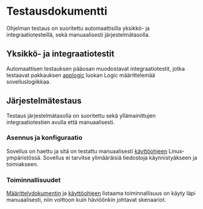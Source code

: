 # Testausdokumentti

Ohjelman testaus on suoritettu automaattisilla yksikkö- ja integraatiotesteillä, sekä manuaalisesti järjestelmätasolla.

## Yksikkö- ja integraatiotestit

Automaattisen testauksen pääosan muodostavat integraatiotestit, jotka testaavat pakkauksen [applogic](https://github.com/fir3porkkana/ot-harjoitustyo/tree/master/Miinaharava/src/main/java/applogic) luokan Logic määrittelemää sovelluslogiikkaa.


## Järjestelmätestaus

Testaus järjestelmätasolla on suoritettu sekä yllämainittujen integraatiotestien avulla että manuaalisesti.

### Asennus ja konfiguraatio

Sovellus on haettu ja sitä on testattu manuaalisesti [käyttöohjeen](https://github.com/fir3porkkana/ot-harjoitustyo/blob/master/dokumentaatio/kayttoohje.md) Linux-ympäristössä. Sovellus ei tarvitse ylimääräisiä tiedostoja käynnistyäkseen ja toimiakseen.

### Toiminnallisuudet

[Määrittelydokumentin](https://github.com/fir3porkkana/ot-harjoitustyo/blob/master/dokumentaatio/vaatimusmaarittely.md) ja [käyttöohjeen](https://github.com/fir3porkkana/ot-harjoitustyo/blob/master/dokumentaatio/kayttoohje.md) listaama toiminnallisuus on käyty läpi manuaalisesti, niin voittoon kuin häviöönkin johtavat skenaariot.
